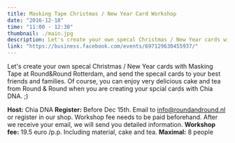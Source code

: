 ```yaml
---
title: Masking Tape Christmas / New Year Card Workshop
date: "2016-12-18"
time: "11:00 - 12:30"
thumbnail: ./main.jpg
description: Let's create your own specal Christmas / New Year cards with Masking Tape at Round&Round Rotterdam, and send the specail cards to your best friends and families.
link: "https://business.facebook.com/events/697129630455937/"
---
```


Let's create your own specal Christmas / New Year cards with Masking Tape at Round&Round Rotterdam, and send the specail cards to your best friends and families.
Of course, you can enjoy very delicious cake and tea from Round & Round when you are creating your spcial cards with Chia DNA. ;)

**Host:** Chia DNA
**Register:** Before Dec 15th.
Email to info@roundandround.nl or register in our shop. Workshop fee needs to be paid beforehand. After we receive your email, we will send you detailed information.
**Workshop fee:** 19.5 euro /p.p. Including material, cake and tea.
**Maximal:** 8 people
